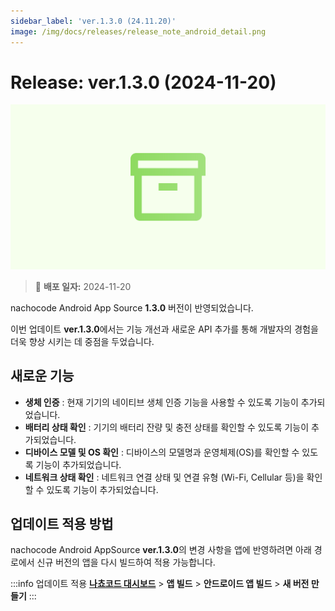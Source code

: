 ```yaml
---
sidebar_label: 'ver.1.3.0 (24.11.20)'
image: /img/docs/releases/release_note_android_detail.png
---
```


# Release: ver.1.3.0 (2024-11-20)

![android_detail](../../../../../static/img/docs/releases/release_note_android_detail.png)

> 🔔 **배포 일자:** 2024-11-20

nachocode Android App Source **1.3.0** 버전이 반영되었습니다.

이번 업데이트 **ver.1.3.0**에서는 기능 개선과 새로운 API 추가를 통해 개발자의 경험을 더욱 향상 시키는 데 중점을 두었습니다.

## 새로운 기능

- **생체 인증** : 현재 기기의 네이티브 생체 인증 기능을 사용할 수 있도록 기능이 추가되었습니다.
- **배터리 상태 확인** : 기기의 배터리 잔량 및 충전 상태를 확인할 수 있도록 기능이 추가되었습니다.
- **디바이스 모델 및 OS 확인** : 디바이스의 모델명과 운영체제(OS)를 확인할 수 있도록 기능이 추가되었습니다.
- **네트워크 상태 확인** : 네트워크 연결 상태 및 연결 유형 (Wi-Fi, Cellular 등)을 확인할 수 있도록 기능이 추가되었습니다.

## 업데이트 적용 방법

nachocode Android AppSource **ver.1.3.0**의 변경 사항을 앱에 반영하려면 아래 경로에서 신규 버전의 앱을 다시 빌드하여 적용 가능합니다.

:::info 업데이트 적용
[**나쵸코드 대시보드**](https://nachocode.io/?utm_source=docs&utm_medium=documentation&utm_campaign=devguide) > **앱 빌드** > **안드로이드 앱 빌드** > **새 버전 만들기**
:::
